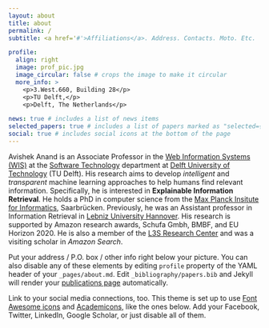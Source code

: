 ```yaml
---
layout: about
title: about
permalink: /
subtitle: <a href='#'>Affiliations</a>. Address. Contacts. Moto. Etc.

profile:
  align: right
  image: prof_pic.jpg
  image_circular: false # crops the image to make it circular
  more_info: >
    <p>3.West.660, Building 28</p>
    <p>TU Delft,</p>
    <p>Delft, The Netherlands</p>

news: true # includes a list of news items
selected_papers: true # includes a list of papers marked as "selected={true}"
social: true # includes social icons at the bottom of the page
---
```


Avishek Anand is an Associate Professor in the [Web Information Systems (WIS)](https://www.wis.ewi.tudelft.nl/) at the [Software Technology](https://www.tudelft.nl/ewi/over-de-faculteit/afdelingen/software-technology) department at [Delft University of Technology](https://www.tudelft.nl/en/) (TU Delft). His research aims to develop *intelligent* and *transparent* machine learning approaches to help humans find relevant information. Specifically, he is interested in **Explainable Information Retrieval**. He holds a PhD in computer science from the [Max Planck Insitute for Informatics](https://www.mpi-inf.mpg.de/), Saarbrücken. Previously, he was an Assistant professor in Information Retrieval in [Lebniz University Hannover](https://www.uni-hannover.de/). His research is supported by Amazon research awards, Schufa Gmbh, BMBF, and EU Horizon 2020. He is also a member of the [L3S Research Center](https://www.l3s.de/) and was a visiting scholar in *Amazon Search*. 

Put your address / P.O. box / other info right below your picture. You can also disable any of these elements by editing `profile` property of the YAML header of your `_pages/about.md`. Edit `_bibliography/papers.bib` and Jekyll will render your [publications page](/al-folio/publications/) automatically.

Link to your social media connections, too. This theme is set up to use [Font Awesome icons](https://fontawesome.com/) and [Academicons](https://jpswalsh.github.io/academicons/), like the ones below. Add your Facebook, Twitter, LinkedIn, Google Scholar, or just disable all of them.

